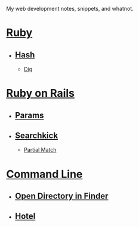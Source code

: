 My web development notes, snippets, and whatnot.

# [Ruby](ruby)

  * ## [Hash](ruby/hash.md)

    * [Dig](ruby/hash.md#dig)


# [Ruby on Rails](rails)


  * ## [Params](rails/params.md)

  * ## [Searchkick](rails/searchkick.md)

    * [Partial Match](rails/searchkick.md#partial-match)

# [Command Line](command-line.md)

  * ## [Open Directory in Finder](command-line.md#open-directory-in-finder)

  * ## [Hotel](command-line.md#hotel)
